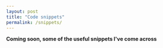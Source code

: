 ```yaml
---
layout: post
title: "Code snippets"
permalink: /snippets/
---
```

**Coming soon, some of the useful snippets I've come across**